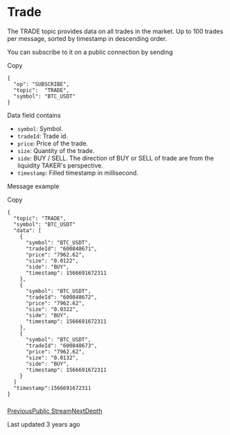 # Trade

The TRADE topic provides data on all trades in the market. Up to 100 trades per message, sorted by timestamp in descending order.

You can subscribe to it on a public connection by sending

Copy

```
{
  "op": "SUBSCRIBE",
  "topic":  "TRADE", 
  "symbol": "BTC_USDT"
}
```

Data field contains

* `symbol`: Symbol.
* `tradeId`: Trade id.
* `price`: Price of the trade.
* `size`: Quantity of the trade.
* `side`: BUY / SELL. The direction of BUY or SELL of trade are from the liquidity TAKER's perspective.
* `timestamp`: Filled timestamp in millisecond.

Message example

Copy

```
{
  "topic": "TRADE",
  "symbol": "BTC_USDT"
  "data": [
    {
      "symbol": "BTC_USDT",
      "tradeId": "600848671",
      "price": "7962.62",
      "size": "0.0122",
      "side": "BUY",
      "timestamp": 1566691672311
    },
    {
      "symbol": "BTC_USDT",
      "tradeId": "600848672",
      "price": "7962.62",
      "size": "0.0322",
      "side": "BUY",
      "timestamp": 1566691672311
    },
    {
      "symbol": "BTC_USDT",
      "tradeId": "600848673",
      "price": "7962.62",
      "size": "0.0132",
      "side": "BUY",
      "timestamp": 1566691672311
    }
  ]
  "timestamp":1566691672311
}
```

###

[PreviousPublic Stream](https://pionex-doc.gitbook.io/apidocs/websocket/public-stream)[NextDepth](https://pionex-doc.gitbook.io/apidocs/websocket/public-stream/depth)

Last updated 3 years ago
